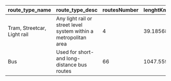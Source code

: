 route_type_name            |route_type_desc                                                 |routesNumber|lenghtKm
:--------------------------|:---------------------------------------------------------------|:-----------|:---------------
Tram, Streetcar, Light rail|Any light rail or street level system within a metropolitan area|4           |39.1856860499399
Bus                        |Used for short- and long-distance bus routes                    |66          |1047.55967044287
